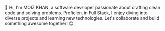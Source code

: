 👋 Hi, I'm MOIZ KHAN, a software developer passionate about crafting clean code and solving problems. Proficient in Full Stack, I enjoy diving into diverse projects and learning new technologies. Let's collaborate and build something awesome together! 😊
